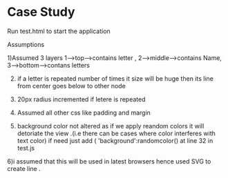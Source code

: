 # Case Study

Run test.html to start the application

Assumptions 

1)Assumed 3 layers 
   1-->top-->contains letter ,
   2-->middle-->contains Name,
   3-->bottom-->contans letters
   
2) if  a letter is repeated number of times it size will be huge then its line from center goes below to other node

3) 20px radius incremented if letere is repeated

4) Assumed all other css like padding and margin

5) background color not altered as if we apply reandom colors it will detoriate the view .(i.e there can be cases where color interferes with text color)
  if need just add ( 'background':randomcolor() at line 32 in test.js
  
6)i assumed that this will be used in latest browsers hence used SVG to create line .

  
